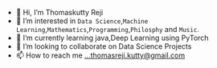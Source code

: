 - 👋 Hi, I’m Thomaskutty Reji
- 👀 I’m interested in `Data Science`,`Machine Learning`,`Mathematics`,`Programming`,`Philosphy` and `Music`. 
- 🌱 I’m currently learning java,Deep Learning using PyTorch
- 💞️ I’m looking to collaborate on Data Science Projects
- 📫 How to reach me ...thomasreji.kutty@gmail.com 
